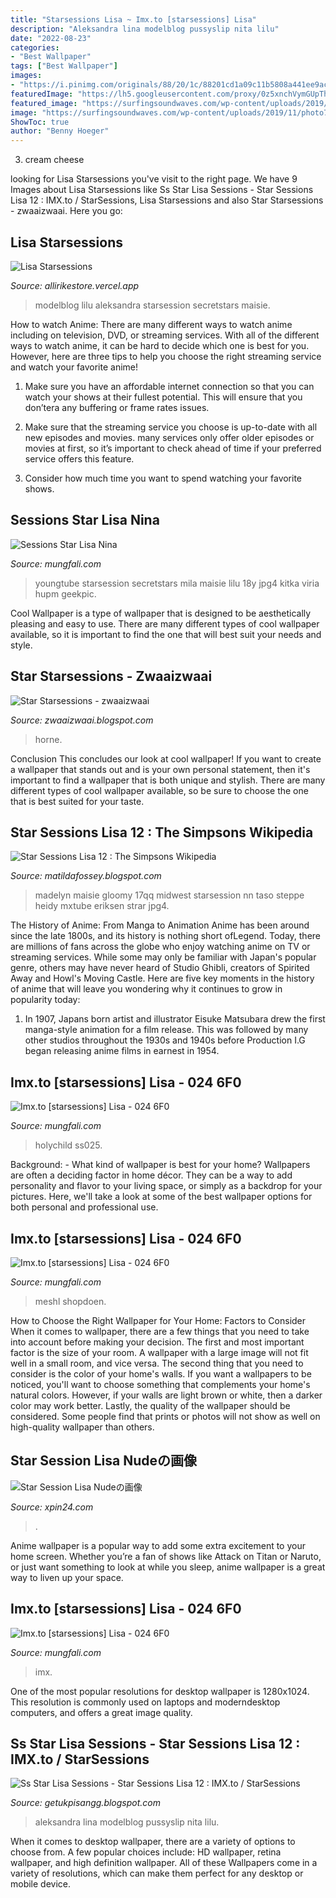 ```yaml
---
title: "Starsessions Lisa ~ Imx.to [starsessions] Lisa"
description: "Aleksandra lina modelblog pussyslip nita lilu"
date: "2022-08-23"
categories:
- "Best Wallpaper"
tags: ["Best Wallpaper"]
images:
- "https://i.pinimg.com/originals/88/20/1c/88201cd1a09c11b5808a441ee9acf4f6.jpg"
featuredImage: "https://lh5.googleusercontent.com/proxy/0z5xnchVymGUpThF_G0zhzCYXd6uYJgsooiK5rnprn_CtIW3kKbFWEMNUmCygpNDc2DZfta5vXHxqXLU1EwyO6TAjisV824DaS3xERqxw0Q3aA=w1200-h630-p-k-no-nu"
featured_image: "https://surfingsoundwaves.com/wp-content/uploads/2019/11/photo7-2.jpg"
image: "https://surfingsoundwaves.com/wp-content/uploads/2019/11/photo7-2.jpg"
ShowToc: true
author: "Benny Hoeger"
---
```



3. cream cheese 

	

		
looking for Lisa Starsessions you've visit to the right page. We have 9 Images about Lisa Starsessions like Ss Star Lisa Sessions - Star Sessions Lisa 12 : IMX.to / StarSessions, Lisa Starsessions and also Star Starsessions - zwaaizwaai. Here you go:
		
    
## Lisa Starsessions

<img loading=lazy src="https://i0.wp.com/lh5.googleusercontent.com/proxy/ITgbbSmd0GBWFCU47sQa0_eQn-sHVPaVSjezCDJHQigsjooQRTcY_1DU5bUiiSroCxaYrfKSkGXSAf-bk3X-2Ul87HXcblo22jrQiJJsbGrpr9YKPmjJOcA=w1200-h630-p-k-no-nu" onerror="this.onerror=null;this.src='https://tse2.mm.bing.net/th?id=OIP.fYNlUiTHpTO-zZxWDTDrogAAAA&amp;pid=15.1';" alt="Lisa Starsessions">

_Source: allirikestore.vercel.app_

>modelblog lilu aleksandra starsession secretstars maisie. 

	

How to watch Anime: There are many different ways to watch anime including on television, DVD, or streaming services.
With all of the different ways to watch anime, it can be hard to decide which one is best for you. However, here are three tips to help you choose the right streaming service and watch your favorite anime!
1. Make sure you have an affordable internet connection so that you can watch your shows at their fullest potential. This will ensure that you don’tera any buffering or frame rates issues.

2. Make sure that the streaming service you choose is up-to-date with all new episodes and movies. many services only offer older episodes or movies at first, so it’s important to check ahead of time if your preferred service offers this feature.

3. Consider how much time you want to spend watching your favorite shows.

    
## Sessions Star Lisa Nina

<img loading=lazy src="https://i1.ytimg.com/vi/hupM-IrpwP0/maxresdefault.jpg" onerror="this.onerror=null;this.src='https://tse4.mm.bing.net/th?id=OIP.zNybOEo8bTQP8ZJZqi1wSQHaEK&amp;pid=15.1';" alt="Sessions Star Lisa Nina">

_Source: mungfali.com_

>youngtube starsession secretstars mila maisie lilu 18y jpg4 kitka viria hupm geekpic. 

	

Cool Wallpaper is a type of wallpaper that is designed to be aesthetically pleasing and easy to use. There are many different types of cool wallpaper available, so it is important to find the one that will best suit your needs and style.

    
## Star Starsessions - Zwaaizwaai

<img loading=lazy src="https://surfingsoundwaves.com/wp-content/uploads/2019/11/photo7-2.jpg" onerror="this.onerror=null;this.src='https://tse3.mm.bing.net/th?id=OIP.KVAnE68MmfEoouWETlO_ngHaEK&amp;pid=15.1';" alt="Star Starsessions - zwaaizwaai">

_Source: zwaaizwaai.blogspot.com_

>horne. 

	

Conclusion
This concludes our look at cool wallpaper! If you want to create a wallpaper that stands out and is your own personal statement, then it's important to find a wallpaper that is both unique and stylish. There are many different types of cool wallpaper available, so be sure to choose the one that is best suited for your taste.

    
## Star Sessions Lisa 12 : The Simpsons Wikipedia

<img loading=lazy src="https://lh5.googleusercontent.com/proxy/0z5xnchVymGUpThF_G0zhzCYXd6uYJgsooiK5rnprn_CtIW3kKbFWEMNUmCygpNDc2DZfta5vXHxqXLU1EwyO6TAjisV824DaS3xERqxw0Q3aA=w1200-h630-p-k-no-nu" onerror="this.onerror=null;this.src='https://tse2.mm.bing.net/th?id=OIP.VSyF87K-ndn3EJNgzNPJWQHaD4&amp;pid=15.1';" alt="Star Sessions Lisa 12 : The Simpsons Wikipedia">

_Source: matildafossey.blogspot.com_

>madelyn maisie gloomy 17qq midwest starsession nn taso steppe heidy mxtube eriksen strar jpg4. 

	

The History of Anime: From Manga to Animation
Anime has been around since the late 1800s, and its history is nothing short ofLegend. Today, there are millions of fans across the globe who enjoy watching anime on TV or streaming services. While some may only be familiar with Japan's popular genre, others may have never heard of Studio Ghibli, creators of Spirited Away and Howl's Moving Castle. Here are five key moments in the history of anime that will leave you wondering why it continues to grow in popularity today:
1) In 1907, Japans born artist and illustrator Eisuke Matsubara drew the first manga-style animation for a film release. This was followed by many other studios throughout the 1930s and 1940s before Production I.G began releasing anime films in earnest in 1954.

    
## Imx.to [starsessions] Lisa - 024 6F0

<img loading=lazy src="https://i1.wp.com/www.holychild.org/wp-content/uploads/bb-plugin/cache/Sessions_Lisa-circle.jpg" onerror="this.onerror=null;this.src='https://tse4.mm.bing.net/th?id=OIP.-pwy7zoabnnQZMbBlRCToAHaHa&amp;pid=15.1';" alt="Imx.to [starsessions] Lisa - 024 6F0">

_Source: mungfali.com_

>holychild ss025. 

	

Background: - What kind of wallpaper is best for your home?
Wallpapers are often a deciding factor in home décor. They can be a way to add personality and flavor to your living space, or simply as a backdrop for your pictures. Here, we'll take a look at some of the best wallpaper options for both personal and professional use.

    
## Imx.to [starsessions] Lisa - 024 6F0

<img loading=lazy src="https://i.pinimg.com/originals/88/20/1c/88201cd1a09c11b5808a441ee9acf4f6.jpg" onerror="this.onerror=null;this.src='https://tse4.mm.bing.net/th?id=OIP.Ce7Z1SDDPMf5ITVa3Ti6yAHaGi&amp;pid=15.1';" alt="Imx.to [starsessions] Lisa - 024 6F0">

_Source: mungfali.com_

>meshl shopdoen. 

	

How to Choose the Right Wallpaper for Your Home: Factors to Consider
When it comes to wallpaper, there are a few things that you need to take into account before making your decision. The first and most important factor is the size of your room. A wallpaper with a large image will not fit well in a small room, and vice versa. 
The second thing that you need to consider is the color of your home's walls. If you want a wallpapers to be noticed, you'll want to choose something that complements your home's natural colors. However, if your walls are light brown or white, then a darker color may work better. 
Lastly, the quality of the wallpaper should be considered. Some people find that prints or photos will not show as well on high-quality wallpaper than others.

    
## Star Session Lisa Nudeの画像

<img loading=lazy src="https://i.pinimg.com/280x280_RS/54/d7/c3/54d7c3a3640b3c961cb84663747b27e8.jpg" onerror="this.onerror=null;this.src='https://tse3.mm.bing.net/th?id=OIP.VsTN8FAOUIZ70l6TABtzQQAAAA&amp;pid=15.1';" alt="Star Session Lisa Nudeの画像">

_Source: xpin24.com_

>. 

	

Anime wallpaper is a popular way to add some extra excitement to your home screen. Whether you’re a fan of shows like Attack on Titan or Naruto, or just want something to look at while you sleep, anime wallpaper is a great way to liven up your space.

    
## Imx.to [starsessions] Lisa - 024 6F0

<img loading=lazy src="https://ytimg.googleusercontent.com/vi/Yw8AFT47eps/mqdefault.jpg" onerror="this.onerror=null;this.src='https://tse3.mm.bing.net/th?id=OIP.s5DxjcPmdZ3zXOowH8rJJAAAAA&amp;pid=15.1';" alt="Imx.to [starsessions] Lisa - 024 6F0">

_Source: mungfali.com_

>imx. 

	

One of the most popular resolutions for desktop wallpaper is 1280x1024. This resolution is commonly used on laptops and moderndesktop computers, and offers a great image quality.

    
## Ss Star Lisa Sessions - Star Sessions Lisa 12 : IMX.to / StarSessions

<img loading=lazy src="https://i1.wp.com/archive.ph/gU1OD/d2bd4e6dcac05f8b9a32530c946c6f44da55d464.jpg" onerror="this.onerror=null;this.src='https://tse4.mm.bing.net/th?id=OIP.__3VDH42Z2y7sDbR-xZgeQAAAA&amp;pid=15.1';" alt="Ss Star Lisa Sessions - Star Sessions Lisa 12 : IMX.to / StarSessions">

_Source: getukpisangg.blogspot.com_

>aleksandra lina modelblog pussyslip nita lilu. 

	

When it comes to desktop wallpaper, there are a variety of options to choose from. A few popular choices include: HD wallpaper, retina wallpaper, and high definition wallpaper. All of these Wallpapers come in a variety of resolutions, which can make them perfect for any desktop or mobile device. 

